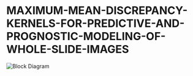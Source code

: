 # MAXIMUM-MEAN-DISCREPANCY-KERNELS-FOR-PREDICTIVE-AND-PROGNOSTIC-MODELING-OF-WHOLE-SLIDE-IMAGES


<img src="Block Diagram.png" alt="Block Diagram"/>
